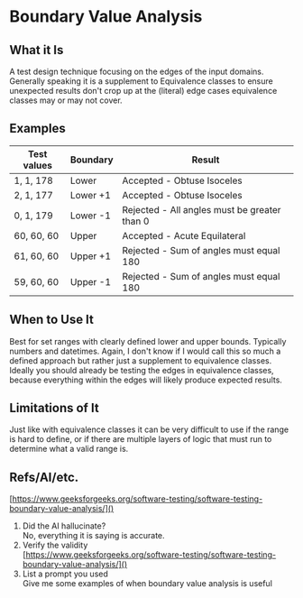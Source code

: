 # Boundary Value Analysis
## What it Is
A test design technique focusing on the edges of the input domains. Generally speaking it is a supplement to Equivalence classes to ensure unexpected results don't crop up at the (literal) edge cases equivalence classes may or may not cover.

## Examples
| Test values | Boundary | Result |
|-------------|----------|--------|
| 1, 1, 178 | Lower | Accepted - Obtuse Isoceles |
| 2, 1, 177 | Lower +1 | Accepted - Obtuse Isoceles |
| 0, 1, 179 | Lower -1 | Rejected - All angles must be greater than 0 |
| 60, 60, 60 | Upper | Accepted - Acute Equilateral |
| 61, 60, 60 | Upper +1 | Rejected - Sum of angles must equal 180 |
| 59, 60, 60 | Upper -1 | Rejected - Sum of angles must equal 180 |

## When to Use It
Best for set ranges with clearly defined lower and upper bounds. Typically numbers and datetimes. Again, I don't know if I would call this so much a defined approach but rather just a supplement to equivalence classes. Ideally you should already be testing the edges in equivalence classes, because everything within the edges will likely produce expected results.

## Limitations of It
Just like with equivalence classes it can be very difficult to use if the range is hard to define, or if there are multiple layers of logic that must run to determine what a valid range is.

## Refs/AI/etc.
[https://www.geeksforgeeks.org/software-testing/software-testing-boundary-value-analysis/]()

1. Did the AI hallucinate?   
No, everything it is saying is accurate.
2. Verify the validity   
[https://www.geeksforgeeks.org/software-testing/software-testing-boundary-value-analysis/]()
3. List a prompt you used   
Give me some examples of when boundary value analysis is useful